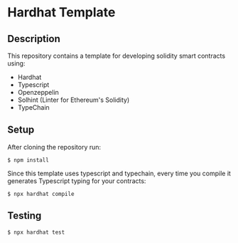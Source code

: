 # Hardhat Template

## Description

This repository contains a template for developing solidity smart contracts using:

- Hardhat
- Typescript
- Openzeppelin
- Solhint (Linter for Ethereum's Solidity)
- TypeChain

## Setup

After cloning the repository run:

```
$ npm install
```

Since this template uses typescript and typechain, every time you compile it generates Typescript typing for your contracts:

```
$ npx hardhat compile
```

## Testing

```
$ npx hardhat test
```
